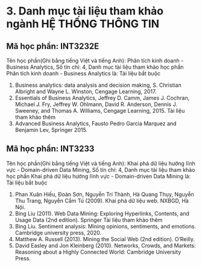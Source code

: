 # 3. Danh mục tài liệu tham khảo ngành HỆ THỐNG THÔNG TIN
## Mã học phần: INT3232E
Tên học phần(Ghi bằng tiếng Việt và tiếng Anh): Phân tích kinh doanh - Business Analytics, Số tín chỉ: 4, Danh mục tài liệu tham khảo học phần Phân tích kinh doanh - Business Analytics là:
Tài liệu bắt buộc
1. Business analytics: data analysis and decision making, S. Christian Albright and Wayne L. Winston, Cengage Learning, 2017.
2. Essentials of Business Analytics, Jeffrey D. Camm, James J. Cochran, Michael J. Fry, Jeffrey W. Ohlmann, David R. Anderson, Dennis J. Sweeney, and Thomas A. Williams, Cengage Learning, 2015.
Tài liệu tham khảo thêm
3. Advanced Business Analytics, Fausto Pedro Garcia Marquez and Benjamin Lev, Springer 2015.
## Mã học phần: INT3233
Tên học phần(Ghi bằng tiếng Việt và tiếng Anh): Khai phá dữ liệu hướng lĩnh vực - Domain-driven Data Mining, Số tín chỉ: 4, Danh mục tài liệu tham khảo học phần Khai phá dữ liệu hướng lĩnh vực - Domain-driven Data Mining là:
Tài liệu bắt buộc
1. Phan Xuân Hiếu, Đoàn Sơn, Nguyễn Trí Thành, Hà Quang Thụy, Nguyễn Thu Trang, Nguyễn Cẩm Tú (2009). Khai phá dữ liệu web. NXBGD, Hà Nội.
2. Bing Liu (2011). Web Data Mining: Exploring Hyperlinks, Contents, and Usage Data (2nd edition). Springer
Tài liệu tham khảo thêm
1. Bing Liu. Sentiment analysis: Mining opinions, sentiments, and emotions. Cambridge university press, 2020.
2. Matthew A. Russell (2013). Mining the Social Web (2nd edition). O’Reilly.
3. David Easley and Jon Kleinberg (2010). Networks, Crowds, and Markets: Reasoning about a Highly Connected World: Cambridge University Press.
